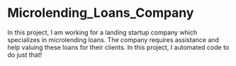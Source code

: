 # Microlending_Loans_Company
In this project, I am working for a landing startup company which specializes in microlending loans.  The company requires assistance and help valuing these loans for their clients.  In this project, I automated code to do just that!  
